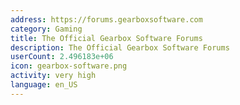 ```yaml
---
address: https://forums.gearboxsoftware.com
category: Gaming
title: The Official Gearbox Software Forums
description: The Official Gearbox Software Forums
userCount: 2.496183e+06
icon: gearbox-software.png
activity: very high
language: en_US
---
```

